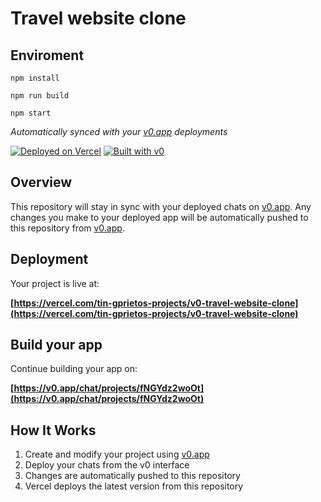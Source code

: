 # Travel website clone

## Enviroment

    npm install

    npm run build

    npm start

*Automatically synced with your [v0.app](https://v0.app) deployments*

[![Deployed on Vercel](https://img.shields.io/badge/Deployed%20on-Vercel-black?style=for-the-badge&logo=vercel)](https://vercel.com/tin-gprietos-projects/v0-travel-website-clone)
[![Built with v0](https://img.shields.io/badge/Built%20with-v0.app-black?style=for-the-badge)](https://v0.app/chat/projects/fNGYdz2woOt)

## Overview

This repository will stay in sync with your deployed chats on [v0.app](https://v0.app).
Any changes you make to your deployed app will be automatically pushed to this repository from [v0.app](https://v0.app).

## Deployment

Your project is live at:

**[https://vercel.com/tin-gprietos-projects/v0-travel-website-clone](https://vercel.com/tin-gprietos-projects/v0-travel-website-clone)**

## Build your app

Continue building your app on:

**[https://v0.app/chat/projects/fNGYdz2woOt](https://v0.app/chat/projects/fNGYdz2woOt)**

## How It Works

1. Create and modify your project using [v0.app](https://v0.app)
2. Deploy your chats from the v0 interface
3. Changes are automatically pushed to this repository
4. Vercel deploys the latest version from this repository